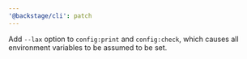 ```yaml
---
'@backstage/cli': patch
---
```


Add `--lax` option to `config:print` and `config:check`, which causes all environment variables to be assumed to be set.
